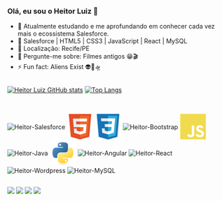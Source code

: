 ### Olá, eu sou o Heitor Luiz 👋

- 🔭 Atualmente estudando e me aprofundando em conhecer cada vez mais o ecossistema Salesforce.
- 🌱 Salesforce | HTML5 | CSS3 | JavaScript | React | MySQL
- 📍 Localização: Recife/PE
- 💬 Pergunte-me sobre: Filmes antigos 😁🎬
- ⚡ Fun fact: Aliens Exist 👽👾🛸

##

 [![Heitor Luiz GitHub stats](https://github-readme-stats.vercel.app/api?username=HeitorLuiz&show_icons=true&theme=tokyonight)](https://github.com/HeitorLuiz/github-readme-stats)
 [![Top Langs](https://github-readme-stats.vercel.app/api/top-langs/?username=HeitorLuiz&layout=donut)](https://github.com/HeitorLuiz/github-readme-stats)

##

<div style="display: inline_block"><br>
  <img align="center" alt="Heitor-Salesforce" height="60" width="60" src="https://cdn.jsdelivr.net/gh/devicons/devicon@latest/icons/salesforce/salesforce-original.svg">
  <img align="center" alt="Heitor-HTML" height="60" width="60" src="https://raw.githubusercontent.com/devicons/devicon/master/icons/html5/html5-original.svg">
  <img align="center" alt="Heitor-CSS" height="60" width="60" src="https://raw.githubusercontent.com/devicons/devicon/master/icons/css3/css3-original.svg">
  <img align="center" alt="Heitor-Bootstrap" height="60" width="60" src="https://cdn.jsdelivr.net/gh/devicons/devicon/icons/bootstrap/bootstrap-original-wordmark.svg" />
  <img align="center" alt="Heitor-Js" height="60" width="60" src="https://raw.githubusercontent.com/devicons/devicon/master/icons/javascript/javascript-plain.svg">
  <img align="center" alt="Heitor-Java" height="60" width="60" src="https://cdn.jsdelivr.net/gh/devicons/devicon/icons/java/java-original-wordmark.svg" />
  <img align="center" alt="Heitor-Python" height="60" width="60" src="https://raw.githubusercontent.com/devicons/devicon/master/icons/python/python-original.svg">
  <img align="center" alt="Heitor-Angular" height="60" width="60" src="https://cdn.jsdelivr.net/gh/devicons/devicon/icons/angularjs/angularjs-original.svg" />
  <img align="center" alt="Heitor-React" height="60" width="60" src="https://cdn.jsdelivr.net/gh/devicons/devicon/icons/react/react-original-wordmark.svg" />
  <img align="center" alt="Heitor-Wordpress" height="60" width="60" src="https://cdn.jsdelivr.net/gh/devicons/devicon/icons/wordpress/wordpress-original.svg" />
  <img align="center" alt="Heitor-MySQL" height="60" width="60" src="https://cdn.jsdelivr.net/gh/devicons/devicon/icons/mysql/mysql-original-wordmark.svg" />
</div>

##

<div>
  <a href="https://www.linkedin.com/in/heitor-luiz/" target="_blank"><img src="https://img.shields.io/badge/LinkedIn-0077B5?style=for-the-badge&logo=linkedin&logoColor=white" target="_blank"></a>
  <a href="https://www.salesforce.com/trailblazer/heitor-luiz" target="_blank"><img src="https://img.shields.io/badge/Salesforce-00A1E0?style=for-the-badge&logo=Salesforce&logoColor=white" target="_blank"></a>
  <a href="https://www.instagram.com/heitor_salesforce__c/" target="_blank"><img src="https://img.shields.io/badge/Instagram-E4405F?style=for-the-badge&logo=instagram&logoColor=white" target="_blank"></a>
  <a href="https://github.com/HeitorLuiz" target="_blank"><img src="https://img.shields.io/badge/GitHub-100000?style=for-the-badge&logo=github&logoColor=white" target="_blank"></a>
</div>
 
